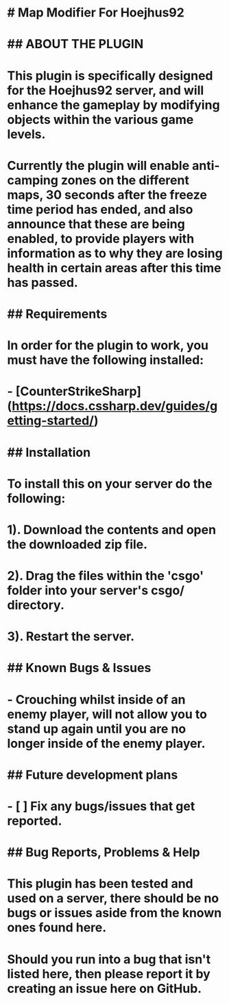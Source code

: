 # \# Map Modifier For Hoejhus92

# 

# \## ABOUT THE PLUGIN

# This plugin is specifically designed for the Hoejhus92 server, and will enhance the gameplay by modifying objects within the various game levels.

# Currently the plugin will enable anti-camping zones on the different maps, 30 seconds after the freeze time period has ended, and also announce that these are being enabled, to provide players with information as to why they are losing health in certain areas after this time has passed.

# 

# 

# \## Requirements

# In order for the plugin to work, you must have the following installed:

# \- \[CounterStrikeSharp](https://docs.cssharp.dev/guides/getting-started/) 

# 

# 

# \## Installation

# To install this on your server do the following:

# 

# 1). Download the contents and open the downloaded zip file.

# 

# 2). Drag the files within the 'csgo' folder into your server's csgo/ directory.

# 

# 3). Restart the server.

# 

# 

# \## Known Bugs \& Issues

# \- Crouching whilst inside of an enemy player, will not allow you to stand up again until you are no longer inside of the enemy player.

# 

# 

# \## Future development plans

# \- \[ ] Fix any bugs/issues that get reported.

# 

# 

# \## Bug Reports, Problems \& Help

# This plugin has been tested and used on a server, there should be no bugs or issues aside from the known ones found here.

# Should you run into a bug that isn't listed here, then please report it by creating an issue here on GitHub.

# 

